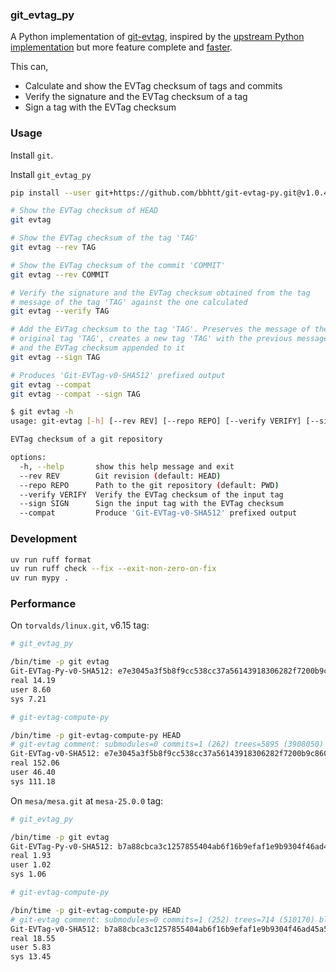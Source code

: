 ### git_evtag_py

A Python implementation of [git-evtag](https://github.com/cgwalters/git-evtag/),
inspired by the [upstream Python implementation](https://github.com/cgwalters/git-evtag/blob/7c58b2021a066f1e552deeb37431bc70b6215d62/src/git-evtag-compute-py)
but more feature complete and [faster](#performance).

This can,

- Calculate and show the EVTag checksum of tags and commits
- Verify the signature and the EVTag checksum of a tag
- Sign a tag with the EVTag checksum

### Usage

Install `git`.

Install `git_evtag_py`

```sh
pip install --user git+https://github.com/bbhtt/git-evtag-py.git@v1.0.4#egg=git_evtag_py
```

```sh
# Show the EVTag checksum of HEAD
git evtag

# Show the EVTag checksum of the tag 'TAG'
git evtag --rev TAG

# Show the EVTag checksum of the commit 'COMMIT'
git evtag --rev COMMIT

# Verify the signature and the EVTag checksum obtained from the tag
# message of the tag 'TAG' against the one calculated
git evtag --verify TAG

# Add the EVTag checksum to the tag 'TAG'. Preserves the message of the
# original tag 'TAG', creates a new tag 'TAG' with the previous message
# and the EVTag checksum appended to it
git evtag --sign TAG

# Produces 'Git-EVTag-v0-SHA512' prefixed output
git evtag --compat
git evtag --compat --sign TAG
```

```sh
$ git evtag -h
usage: git-evtag [-h] [--rev REV] [--repo REPO] [--verify VERIFY] [--sign SIGN] [--compat]

EVTag checksum of a git repository

options:
  -h, --help       show this help message and exit
  --rev REV        Git revision (default: HEAD)
  --repo REPO      Path to the git repository (default: PWD)
  --verify VERIFY  Verify the EVTag checksum of the input tag
  --sign SIGN      Sign the input tag with the EVTag checksum
  --compat         Produce 'Git-EVTag-v0-SHA512' prefixed output
```

### Development

```sh
uv run ruff format
uv run ruff check --fix --exit-non-zero-on-fix
uv run mypy .
```

### Performance

On `torvalds/linux.git`, v6.15 tag:

```sh
# git_evtag_py

/bin/time -p git evtag
Git-EVTag-Py-v0-SHA512: e7e3045a3f5b8f9cc538cc37a56143918306282f7200b9c860703bc839e0a7f4c59f36313d34e6ae9b825c2f77081dfe8e2d5f50f70030271ea17161e2e2fe83
real 14.19
user 8.60
sys 7.21

# git-evtag-compute-py

/bin/time -p git-evtag-compute-py HEAD
# git-evtag comment: submodules=0 commits=1 (262) trees=5895 (3908050) blobs=88843 (1510695775)
Git-EVTag-v0-SHA512: e7e3045a3f5b8f9cc538cc37a56143918306282f7200b9c860703bc839e0a7f4c59f36313d34e6ae9b825c2f77081dfe8e2d5f50f70030271ea17161e2e2fe83
real 152.06
user 46.40
sys 111.18
```

On `mesa/mesa.git` at `mesa-25.0.0` tag:

```sh
# git_evtag_py

/bin/time -p git evtag
Git-EVTag-Py-v0-SHA512: b7a88cbca3c1257855404ab6f16b9efaf1e9b9304f46ad45a5d1a283808e40a96011e9321f0c6a8aacfe3a1be9c3cb971b9169ba21bd1d2ccfeb52041da0475b
real 1.93
user 1.02
sys 1.06

# git-evtag-compute-py

/bin/time -p git-evtag-compute-py HEAD
# git-evtag comment: submodules=0 commits=1 (252) trees=714 (510170) blobs=10970 (283895423)
Git-EVTag-v0-SHA512: b7a88cbca3c1257855404ab6f16b9efaf1e9b9304f46ad45a5d1a283808e40a96011e9321f0c6a8aacfe3a1be9c3cb971b9169ba21bd1d2ccfeb52041da0475b
real 18.55
user 5.83
sys 13.45
```
